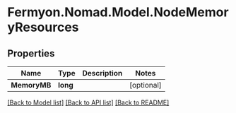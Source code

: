 # Fermyon.Nomad.Model.NodeMemoryResources

## Properties

Name | Type | Description | Notes
------------ | ------------- | ------------- | -------------
**MemoryMB** | **long** |  | [optional] 

[[Back to Model list]](../README.md#documentation-for-models) [[Back to API list]](../README.md#documentation-for-api-endpoints) [[Back to README]](../README.md)

